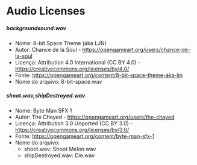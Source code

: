 # Audio Licenses

##### backgroundsound.wav
* Nome: 8-bit Space Theme (aka LJN)
* Autor: Chance de la Soul - https://opengameart.org/users/chance-de-la-soul
* Licença: Attribution 4.0 International (CC BY 4.0) - https://creativecommons.org/licenses/by/4.0/
* Fonte: https://opengameart.org/content/8-bit-space-theme-aka-ljn
* Nome do arquivo: 8-bit-space.wav
##### shoot.wav,shipDestroyed.wav
* Nome: Byte Man SFX 1
* Autor: The Chayed - https://opengameart.org/users/the-chayed
* Licença: Attribution 3.0 Unported (CC BY 3.0) - https://creativecommons.org/licenses/by/3.0/
* Fonte: https://opengameart.org/content/byte-man-sfx-1
* Nome do arquivo:
    * shoot.wav: Shoot Melon.wav
    * shipDestroyed.wav: Die.wav

